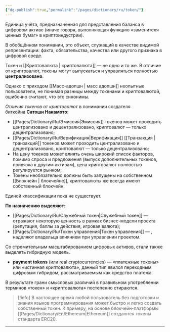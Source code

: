 ```yaml
---
{"dg-publish":true,"permalink":"/pages/dictionary/ru/token/"}
---
```



Единица учёта, предназначенная для представления баланса в цифровом активе (иначе говоря, выполняющая функцию «заменителя ценных бумаг» в криптоиндустрии).

В обобщённом понимании, это объект, служащий в качестве видимой репрезентации: факта, обязательства, качества или другого признака в цифровой среде.

Токен и [[Криптовалюта \| криптовалюта]] — не одно и то же. В отличие от криптовалют, токены могут выпускаться и управляться полностью **централизовано**.

Однако с приходом [[Масс-адопшн \| масс адопшн]] неопытные пользователи, не понимая разницы между токенами и криптовалютой, ошибочно считают, что это синонимы.

_Отличия токенов от криптовалют_ в понимании создателя биткойна **Сатоши Накамото**:

* [[Pages/Dictionary/Ru/Эмиссия\|Эмиссия]] токенов может проходить централизовано и децентрализовано, криптовалют — только децентрализовано;
* [[Pages/Dictionary/Ru/Верификация\|Верификация]] [[Транзакция \| транзакций]] токенов может проходить централизовано и децентрализовано, криптовалют — только децентрализовано;
* На цену токенов может влиять очень широкий список факторов, помимо спроса и предложения (выпуск дополнительных токенов, привязка к другим активам), цена криптовалют полностью регулируется рынком;
* Токены необязательно должны быть запущены на собственном [[Блокчейн \| блокчейне]], криптовалюты же всегда имеют собственный блокчейн.

Единой классификации пока не существует.

**По назначению выделяют:**

* [[Pages/Dictionary/Ru/Служебный токен\|Служебный токен]] — отражают некоторую ценность в рамках бизнес-модели проекта (репутация, баллы за действия, игровая валюта);
*  [[Pages/Dictionary/Ru/Токен управления\|Токен управления]] — , наделяют владельца влиянием при управлении проектом.

Со стремительным масштабированием цифровых активов, стали также выделять гибридную модель.

* **payment tokens** (или real cryptocurrencies) — «платежные токены» или «истинная криптовалюта», данный тип явился переходным цифровым гибридом, рассматриваемым как средство платежа.

В результате грани смысловых различий в правильном употреблении терминов «токен» и «криптовалюта» постепенно стираются.

> [!info]
> В настоящее время любой пользователь без подготовки и знания языков программирования может быстро и легко создать собственный токен. К примеру, на основе блокчейн-платформы [[Pages/Dictionary/En/Ethereum\|Ethereum]] создаются токены стандарта ERC20.

---
